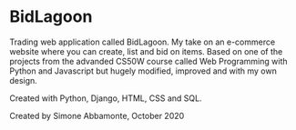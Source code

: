 # BidLagoon

Trading web application called BidLagoon. My take on an e-commerce website where you can create, list and bid on items. Based on one of the projects from the advanded CS50W course called Web Programming with Python and Javascript but hugely modified, improved and with my own design.

Created with Python, Django, HTML, CSS and SQL.

Created by Simone Abbamonte, October 2020
